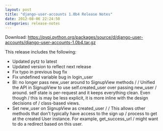 ```yaml
---
layout: post
title: "django-user-accounts 1.0b4 Release Notes"
date: 2012-08-06 22:24:50
categories: release-notes
---
```


Download: <https://pypi.python.org/packages/source/d/django-user-accounts/django-user-accounts-1.0b4.tar.gz>

This release includes the following:

* Updated pytz to latest
* Updated version to reflect next release
* Fix typo in previous bug fix
* Fix undefined variable bug in login_user
* BI: no longer pass new_user around to SignupView methods /  / Unified the API in SignupView to use self.created_user over passing new_user / around. self state is per-request and it keeps everything clean. Even though / this is may be less explicit, it is more inline with the design decisions of / class-based views.
* Set new_user on SignupView as created_user /  / This allows other methods that don't typically have access to the sign up / process to get at the created User instance. For example, get_success_url / might want to do a redirect based on this user.
